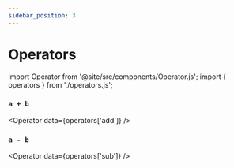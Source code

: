```yaml
---
sidebar_position: 3
---
```


# Operators

import Operator from '@site/src/components/Operator.js';
import { operators } from './operators.js';

### `a + b`

<Operator data={operators['add']} />

### `a - b`

<Operator data={operators['sub']} />
